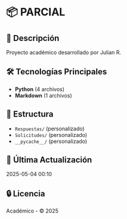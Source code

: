 # 📦 PARCIAL

## 📝 Descripción
Proyecto académico desarrollado por Julian R.

## 🛠️ Tecnologías Principales
- **Python** (4 archivos)
- **Markdown** (1 archivos)

## 📂 Estructura
- `Respuestas/` (personalizado)
- `Solicitudes/` (personalizado)
- `__pycache__/` (personalizado)

## 📅 Última Actualización
2025-05-04 00:10

## 🔒 Licencia
Académico - © 2025

